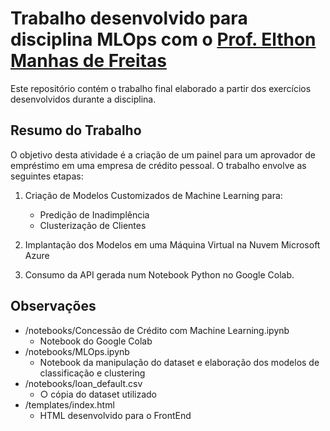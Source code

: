 # Trabalho desenvolvido para disciplina MLOps com o [Prof. Elthon Manhas de Freitas](https://www.linkedin.com/in/elthonmf/)

Este repositório contém o trabalho final elaborado a partir dos exercícios desenvolvidos durante a disciplina.

## Resumo do Trabalho
O objetivo desta atividade é a criação de um painel para um aprovador de empréstimo em uma empresa de crédito pessoal. O trabalho envolve as seguintes etapas:

1. Criação de Modelos Customizados de Machine Learning para:
   - Predição de Inadimplência
   - Clusterização de Clientes

2. Implantação dos Modelos em uma Máquina Virtual na Nuvem Microsoft Azure

3. Consumo da API gerada num Notebook Python no Google Colab.

## Observações

  - /notebooks/Concessão de Crédito com Machine Learning.ipynb
    - Notebook do Google Colab
  - /notebooks/MLOps.ipynb
    - Notebook da manipulação do dataset e elaboração dos modelos de classificação e clustering
  - /notebooks/loan_default.csv
    - ○ cópia do dataset utilizado
  - /templates/index.html
    - HTML desenvolvido para o FrontEnd